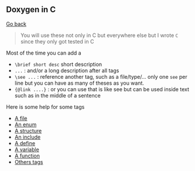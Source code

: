 ## Doxygen in C

[Go back](..)

> You will use these not only in C but everywhere else
> but I wrote ``C`` since they only got tested in C

Most of the time you can add a

* ``\brief short desc`` short description
* `...` : and/or a long description after all tags
* ``\see ...``  : reference another tag, such as a file/type/...
  only one ``see`` per line but you can have
  as many of theses as you want.
* ``{@link ....}`` : or you can use that is like see
but can be used inside text such as in the middle of
  a sentence
  
Here is some help for some tags

* [A file](tags/file.md)
* [An enum](tags/enum.md)
* [A structure](tags/structure.md)
* [An include](tags/include.md)
* [A define](tags/define.md)
* [A variable](tags/variable.md)
* [A function](tags/function.md)
* [Others tags](tags/others.md)